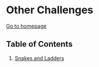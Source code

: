 # Other Challenges

[Go to homepage](/README.md)

## Table of Contents

1. [Snakes and Ladders](/OtherChallenges/Snakes_and_Ladders/snakes_and_ladders.md)